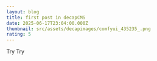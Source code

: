 ```yaml
---
layout: blog
title: first post in decapCMS
date: 2025-06-17T23:04:00.000Z
thumbnail: src/assets/decapimages/comfyui_435235_.png
rating: 5
---
```

Try Try
